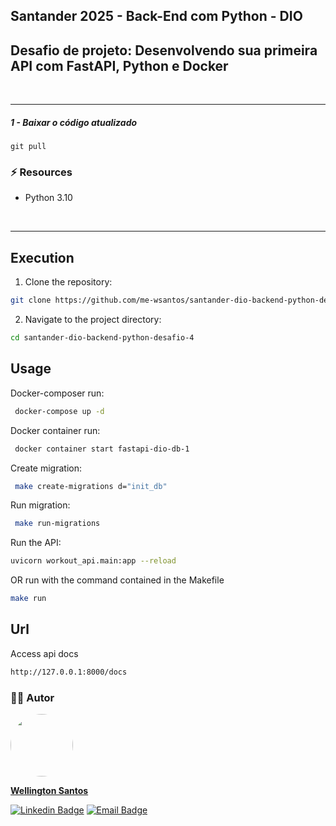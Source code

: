 ## Santander 2025 - Back-End com Python - DIO
## Desafio de projeto: Desenvolvendo sua primeira API com FastAPI, Python e Docker
<br>
<hr>

##### 1 - Baixar o código atualizado
  `git pull`

### :zap: Resources
* Python 3.10
<br>
<hr>

## Execution

1. Clone the repository:
  ```bash
  git clone https://github.com/me-wsantos/santander-dio-backend-python-desafio-4.git
  ```
2. Navigate to the project directory:
  ```bash
  cd santander-dio-backend-python-desafio-4
  ```
## Usage
Docker-composer run:
```bash
 docker-compose up -d
```

Docker container run:
```bash
 docker container start fastapi-dio-db-1
```

Create migration:
```bash
 make create-migrations d="init_db"
```

Run migration:
```bash
 make run-migrations
```

Run the API:
```bash
uvicorn workout_api.main:app --reload
```
OR run with the command contained in the Makefile
```bash
make run
```

## Url
Access api docs
```bash
http://127.0.0.1:8000/docs
```

### :technologist: Autor
<a href="https://github.com/me-wsantos">
<img style="border-radius: 50%;" src="https://avatars.githubusercontent.com/u/179779189?v=4" width="100px;" alt=""/>
<br />
<p><b>Wellington Santos</b></sub></a> <a href="https://github.com/me-wsantos" title="GitHub"></a></p>
 
[![Linkedin Badge](https://img.shields.io/badge/-Wellington--Santos-blue?style=flat-square&logo=Linkedin&logoColor=white&link=https://www.linkedin.com/in/wellington-lima-dos-santos-13343143/)](https://www.linkedin.com/in/-wellington-santos/)
[![Email Badge](https://img.shields.io/badge/-me@wellington--santos.com-c14438?style=flat-square&logo=Gmail&color=11ab3a&logoColor=white&link=mailto:me@wellington-santos.com)](mailto:me@wellington-santos.com)
